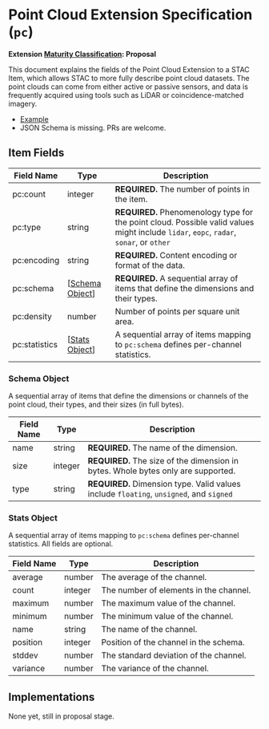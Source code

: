 # Point Cloud Extension Specification (`pc`)

**Extension [Maturity Classification](../README.md#extension-maturity): Proposal**

This document explains the fields of the Point Cloud Extension to a STAC Item,
which allows STAC to more fully describe point cloud datasets. The point clouds can
come from either active or passive sensors, and data is frequently acquired using
tools such as LiDAR or coincidence-matched imagery.

- [Example](examples/example-autzen.json)
- JSON Schema is missing. PRs are welcome.

## Item Fields

| Field Name    | Type                              | Description |
| ------------- | --------------------------------- | ----------- |
| pc:count      | integer                           | **REQUIRED.** The number of points in the item. |
| pc:type       | string                            | **REQUIRED.** Phenomenology type for the point cloud. Possible valid values might include `lidar`, `eopc`, `radar`, `sonar`, or `other` |
| pc:encoding   | string                            | **REQUIRED.** Content encoding or format of the data. |
| pc:schema     | [[Schema Object](#schema-object)] | **REQUIRED.** A sequential array of items that define the dimensions and their types. |
| pc:density    | number                            | Number of points per square unit area. |
| pc:statistics | [[Stats Object](#stats-object)]   | A sequential array of items mapping to `pc:schema` defines per-channel statistics. |

### Schema Object

A sequential array of items that define the dimensions or channels of
the point cloud, their types, and their sizes (in full bytes).

| Field Name | Type    | Description |
| ---------- | ------- | -------------------------- |
| name       | string  | **REQUIRED.** The name of the dimension. |
| size       | integer | **REQUIRED.** The size of the dimension in bytes. Whole bytes only are supported.|
| type       | string  | **REQUIRED.** Dimension type. Valid values include `floating`, `unsigned`, and `signed`|

### Stats Object

A sequential array of items mapping to `pc:schema` defines per-channel statistics. All fields
are optional.

| Field Name | Type    | Description |
| ---------- | ------- | ----------- |
| average    | number  | The average of the channel. |
| count      | integer | The number of elements in the channel. |
| maximum    | number  | The maximum value of the channel. |
| minimum    | number  | The minimum value of the channel. |
| name       | string  | The name of the channel. |
| position   | integer | Position of the channel in the schema.|
| stddev     | number  | The standard deviation of the channel. |
| variance   | number  | The variance of the channel. |

## Implementations

None yet, still in proposal stage.
